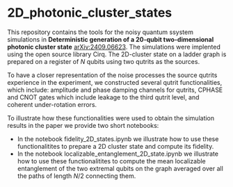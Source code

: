 # 2D_photonic_cluster_states

This repository contains the tools for the noisy quantum ssystem simulations in **Deterministic generation of a 20-qubit two-dimensional photonic cluster state** [arXiv:2409.06623](https://arxiv.org/abs/2409.06623v1). 
The simulations were implented using the open source library Cirq. The 2D-cluster state on a ladder graph is prepared on a register of $N$ qubits using two qutrits as the sources. 

To have a closer representation of the noise processes the source qutrits experience in the experiment, we constructed several qutrit functionalities, which include: amplitude and phase damping channels for qutrits, CPHASE and CNOT gates which include leakage to the third qutrit level, and coherent under-rotation errors.

To illustrate how these functionalities were used to obtain the simulation results in the paper we provide two short notebooks:

 - In the notebook fidelity_2D_states.ipynb we illustrate how to use these functionalitites to prepare a 2D cluster state and compute its fidelity.
 - In the notebook localizable_entanglement_2D_state.ipynb we illustrate how to use these functionalitites to compute the mean localizable entanglement of the two extremal qubits on the graph averaged over all the paths of length $N/2$ connecting them.

